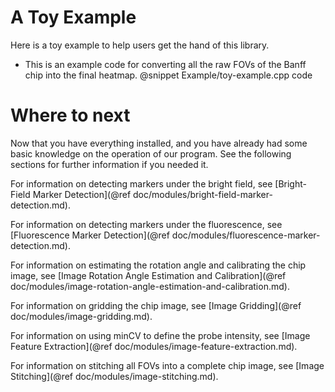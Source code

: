 
A Toy Example
=============

Here is a toy example to help users get the hand of this library.

- This is an example code for converting all the raw FOVs of the Banff chip into the final heatmap.
  @snippet Example/toy-example.cpp code

Where to next
=============

Now that you have everything installed, and you have already had some basic knowledge on the operation of our program. See the following sections for further information if you needed it.

For information on detecting markers under the bright field, see [Bright-Field Marker Detection](@ref doc/modules/bright-field-marker-detection.md).

For information on detecting markers under the fluorescence, see [Fluorescence Marker Detection](@ref doc/modules/fluorescence-marker-detection.md).

For information on estimating the rotation angle and calibrating the chip image, see [Image Rotation Angle Estimation and Calibration](@ref doc/modules/image-rotation-angle-estimation-and-calibration.md).

For information on gridding the chip image, see [Image Gridding](@ref doc/modules/image-gridding.md).

For information on using minCV to define the probe intensity, see [Image Feature Extraction](@ref doc/modules/image-feature-extraction.md).

For information on stitching all FOVs into a complete chip image, see [Image Stitching](@ref doc/modules/image-stitching.md).
